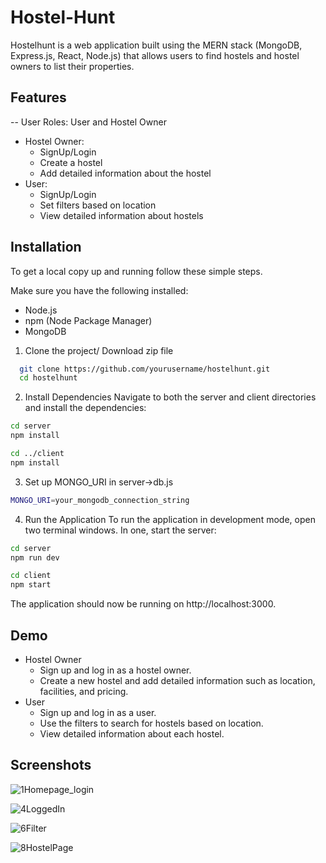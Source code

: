 
# Hostel-Hunt

Hostelhunt is a web application built using the MERN stack (MongoDB, Express.js, React, Node.js) that allows users to find hostels and hostel owners to list their properties.


## Features

 -- User Roles: User and Hostel Owner
 - Hostel Owner:
   - SignUp/Login
   - Create a hostel
   - Add detailed information about the hostel
 - User:
   - SignUp/Login
   - Set filters based on location
    - View detailed information about hostels


## Installation

To get a local copy up and running follow these simple steps.

Make sure you have the following installed:

 - Node.js
 - npm (Node Package Manager)
 - MongoDB

1. Clone the project/ Download zip file
```bash
  git clone https://github.com/yourusername/hostelhunt.git
  cd hostelhunt  
```
2. Install Dependencies
Navigate to both the server and client directories and install the dependencies:
```bash
cd server
npm install

cd ../client
npm install
```
3. Set up MONGO_URI in server->db.js
```bash
MONGO_URI=your_mongodb_connection_string
```
4. Run the Application
To run the application in development mode, open two terminal windows. In one, start the server:
```bash
cd server
npm run dev
```
```bash
cd client
npm start
```

The application should now be running on http://localhost:3000.


    
## Demo


 - Hostel Owner
   - Sign up and log in as a hostel owner.
   - Create a new hostel and add detailed information such as location, facilities, and pricing.
 - User
   - Sign up and log in as a user.
   - Use the filters to search for hostels based on location.
   - View detailed information about each hostel.
## Screenshots
![1Homepage_login](https://github.com/user-attachments/assets/f10b87bf-435b-4904-a3e4-a1a3140d5358)

![4LoggedIn](https://github.com/user-attachments/assets/cf0ba9a1-68d7-445c-ba66-0da618121f02)

![6Filter](https://github.com/user-attachments/assets/97cc18f5-acb3-4b15-b950-87ccd8aa37e6)

![8HostelPage](https://github.com/user-attachments/assets/e8eac4e0-d74a-4b29-b04d-8219455e0d3c)

